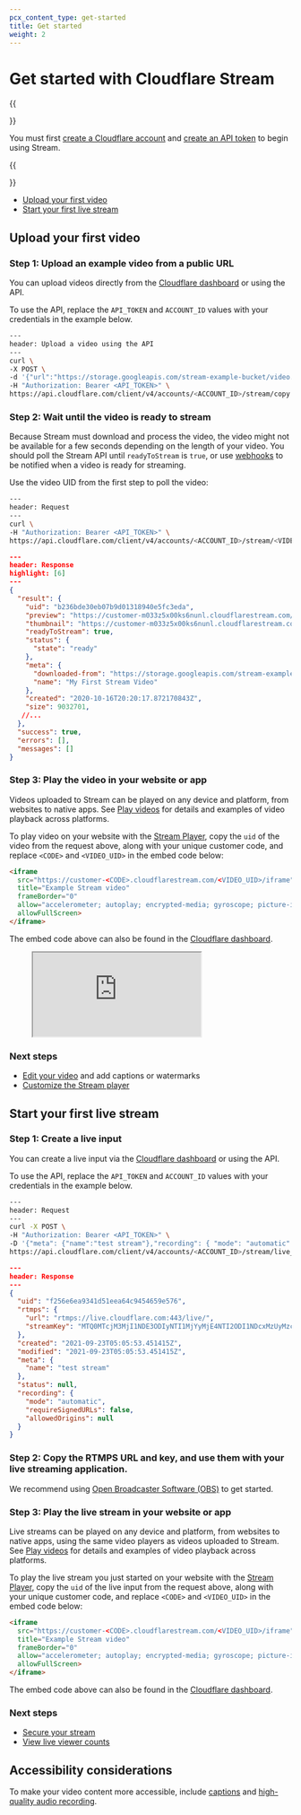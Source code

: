 ```yaml
---
pcx_content_type: get-started
title: Get started
weight: 2
---
```


# Get started with Cloudflare Stream

{{<Aside type="note" header="Before you get started:">}}

You must first [create a Cloudflare account](/fundamentals/account-and-billing/account-setup/create-account/) and [create an API token](/fundamentals/api/get-started/create-token/) to begin using Stream.

{{</Aside>}}

- [Upload your first video](/stream/get-started#upload-your-first-video)
- [Start your first live stream](/stream/get-started#start-your-first-live-stream)

## Upload your first video

### Step 1: Upload an example video from a public URL

You can upload videos directly from the [Cloudflare dashboard](https://dash.cloudflare.com/?to=/:account/stream) or using the API.

To use the API, replace the `API_TOKEN` and `ACCOUNT_ID` values with your credentials in the example below.

```bash
---
header: Upload a video using the API
---
curl \
-X POST \
-d '{"url":"https://storage.googleapis.com/stream-example-bucket/video.mp4","meta":{"name":"My First Stream Video"}}' \
-H "Authorization: Bearer <API_TOKEN>" \
https://api.cloudflare.com/client/v4/accounts/<ACCOUNT_ID>/stream/copy
```

### Step 2: Wait until the video is ready to stream

Because Stream must download and process the video, the video might not be available for a few seconds depending on the length of your video. You should poll the Stream API until `readyToStream` is `true`, or use [webhooks](/stream/manage-video-library/using-webhooks/) to be notified when a video is ready for streaming.

Use the video UID from the first step to poll the video:

```bash
---
header: Request
---
curl \
-H "Authorization: Bearer <API_TOKEN>" \
https://api.cloudflare.com/client/v4/accounts/<ACCOUNT_ID>/stream/<VIDEO_UID>
```

```json
---
header: Response
highlight: [6]
---
{
  "result": {
    "uid": "b236bde30eb07b9d01318940e5fc3eda",
    "preview": "https://customer-m033z5x00ks6nunl.cloudflarestream.com/b236bde30eb07b9d01318940e5fc3eda/watch",
    "thumbnail": "https://customer-m033z5x00ks6nunl.cloudflarestream.com/b236bde30eb07b9d01318940e5fc3eda/thumbnails/thumbnail.jpg",
    "readyToStream": true,
    "status": {
      "state": "ready"
    },
    "meta": {
      "downloaded-from": "https://storage.googleapis.com/stream-example-bucket/video.mp4",
      "name": "My First Stream Video"
    },
    "created": "2020-10-16T20:20:17.872170843Z",
    "size": 9032701,
   //...
  },
  "success": true,
  "errors": [],
  "messages": []
}
```

### Step 3: Play the video in your website or app

Videos uploaded to Stream can be played on any device and platform, from websites to native apps. See [Play videos](/stream/viewing-videos) for details and examples of video playback across platforms.

To play video on your website with the [Stream Player](/stream/viewing-videos/using-the-stream-player/), copy the `uid` of the video from the request above, along with your unique customer code, and replace `<CODE>` and `<VIDEO_UID>` in the embed code below:

```html
<iframe
  src="https://customer-<CODE>.cloudflarestream.com/<VIDEO_UID>/iframe"
  title="Example Stream video"
  frameBorder="0"
  allow="accelerometer; autoplay; encrypted-media; gyroscope; picture-in-picture"
  allowFullScreen>
</iframe>
```

The embed code above can also be found in the [Cloudflare dashboard](https://dash.cloudflare.com/?to=/:account/stream).

<figure data-type="stream">
  <div class="AspectRatio" style="--aspect-ratio: calc(16 / 9)">
    <iframe
      class="AspectRatio--content"
      src="https://iframe.videodelivery.net/5d5bc37ffcf54c9b82e996823bffbb81?muted=true"
      title="Example Stream video"
      frame-border="0"
      allow="accelerometer; autoplay; encrypted-media; gyroscope; picture-in-picture fullscreen"></iframe>
  </div>
</figure>

### Next steps

- [Edit your video](/stream/edit-videos/) and add captions or watermarks
- [Customize the Stream player](/stream/viewing-videos/using-the-stream-player/)

## Start your first live stream

### Step 1: Create a live input

You can create a live input via the [Cloudflare dashboard](https://dash.cloudflare.com/?to=/:account/stream/inputs/create) or using the API.
 
To use the API, replace the `API_TOKEN` and `ACCOUNT_ID` values with your credentials in the example below.

```bash
---
header: Request
---
curl -X POST \
-H "Authorization: Bearer <API_TOKEN>" \
-D '{"meta": {"name":"test stream"},"recording": { "mode": "automatic" }}' \
https://api.cloudflare.com/client/v4/accounts/<ACCOUNT_ID>/stream/live_inputs
```

```json
---
header: Response
---
{
  "uid": "f256e6ea9341d51eea64c9454659e576",
  "rtmps": {
    "url": "rtmps://live.cloudflare.com:443/live/",
    "streamKey": "MTQ0MTcjM3MjI1NDE3ODIyNTI1MjYyMjE4NTI2ODI1NDcxMzUyMzcf256e6ea9351d51eea64c9454659e576"
  },
  "created": "2021-09-23T05:05:53.451415Z",
  "modified": "2021-09-23T05:05:53.451415Z",
  "meta": {
    "name": "test stream"
  },
  "status": null,
  "recording": {
    "mode": "automatic",
    "requireSignedURLs": false,
    "allowedOrigins": null
  }
}
```

### Step 2: Copy the RTMPS URL and key, and use them with your live streaming application.

We recommend using [Open Broadcaster Software (OBS)](https://obsproject.com/) to get started.

### Step 3: Play the live stream in your website or app

Live streams can be played on any device and platform, from websites to native apps, using the same video players as videos uploaded to Stream. See [Play videos](/stream/viewing-videos) for details and examples of video playback across platforms.

To play the live stream you just started on your website with the [Stream Player](/stream/viewing-videos/using-the-stream-player/), copy the `uid` of the live input from the request above, along with your unique customer code, and replace `<CODE>` and `<VIDEO_UID>` in the embed code below:

```html
<iframe
  src="https://customer-<CODE>.cloudflarestream.com/<VIDEO_UID>/iframe"
  title="Example Stream video"
  frameBorder="0"
  allow="accelerometer; autoplay; encrypted-media; gyroscope; picture-in-picture"
  allowFullScreen>
</iframe>
```

The embed code above can also be found in the [Cloudflare dashboard](https://dash.cloudflare.com/?to=/:account/stream).

### Next steps

- [Secure your stream](/stream/viewing-videos/securing-your-stream/)
- [View live viewer counts](/stream/getting-analytics/live-viewer-count/)

## Accessibility considerations

To make your video content more accessible, include [captions](/stream/edit-videos/adding-captions/) and [high-quality audio recording](https://www.w3.org/WAI/media/av/av-content/).
